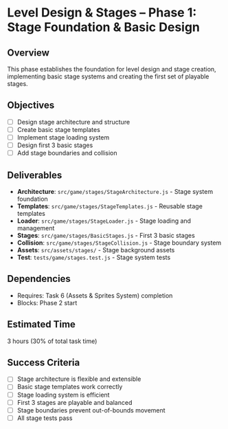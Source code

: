 # Level Design & Stages – Phase 1: Stage Foundation & Basic Design

## Overview
This phase establishes the foundation for level design and stage creation, implementing basic stage systems and creating the first set of playable stages.

## Objectives
- [ ] Design stage architecture and structure
- [ ] Create basic stage templates
- [ ] Implement stage loading system
- [ ] Design first 3 basic stages
- [ ] Add stage boundaries and collision

## Deliverables
- **Architecture**: `src/game/stages/StageArchitecture.js` - Stage system foundation
- **Templates**: `src/game/stages/StageTemplates.js` - Reusable stage templates
- **Loader**: `src/game/stages/StageLoader.js` - Stage loading and management
- **Stages**: `src/game/stages/BasicStages.js` - First 3 basic stages
- **Collision**: `src/game/stages/StageCollision.js` - Stage boundary system
- **Assets**: `src/assets/stages/` - Stage background assets
- **Test**: `tests/game/stages.test.js` - Stage system tests

## Dependencies
- Requires: Task 6 (Assets & Sprites System) completion
- Blocks: Phase 2 start

## Estimated Time
3 hours (30% of total task time)

## Success Criteria
- [ ] Stage architecture is flexible and extensible
- [ ] Basic stage templates work correctly
- [ ] Stage loading system is efficient
- [ ] First 3 stages are playable and balanced
- [ ] Stage boundaries prevent out-of-bounds movement
- [ ] All stage tests pass 